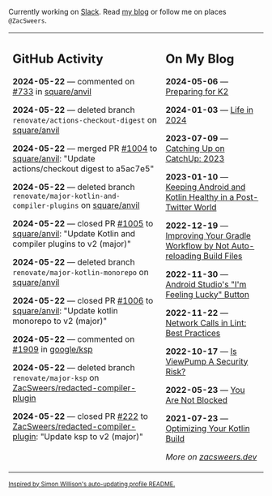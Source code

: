 Currently working on [Slack](https://slack.com/). Read [my blog](https://zacsweers.dev/) or follow me on places `@ZacSweers`.

<table><tr><td valign="top" width="60%">

## GitHub Activity
<!-- githubActivity starts -->
**2024-05-22** — commented on [#733](https://github.com/square/anvil/issues/733#issuecomment-2124989045) in [square/anvil](https://github.com/square/anvil)

**2024-05-22** — deleted branch `renovate/actions-checkout-digest` on [square/anvil](https://github.com/square/anvil)

**2024-05-22** — merged PR [#1004](https://github.com/square/anvil/pull/1004) to [square/anvil](https://github.com/square/anvil): "Update actions/checkout digest to a5ac7e5"

**2024-05-22** — deleted branch `renovate/major-kotlin-and-compiler-plugins` on [square/anvil](https://github.com/square/anvil)

**2024-05-22** — closed PR [#1005](https://github.com/square/anvil/pull/1005) to [square/anvil](https://github.com/square/anvil): "Update Kotlin and compiler plugins to v2 (major)"

**2024-05-22** — deleted branch `renovate/major-kotlin-monorepo` on [square/anvil](https://github.com/square/anvil)

**2024-05-22** — closed PR [#1006](https://github.com/square/anvil/pull/1006) to [square/anvil](https://github.com/square/anvil): "Update kotlin monorepo to v2 (major)"

**2024-05-22** — commented on [#1909](https://github.com/google/ksp/issues/1909#issuecomment-2124925318) in [google/ksp](https://github.com/google/ksp)

**2024-05-22** — deleted branch `renovate/major-ksp` on [ZacSweers/redacted-compiler-plugin](https://github.com/ZacSweers/redacted-compiler-plugin)

**2024-05-22** — closed PR [#222](https://github.com/ZacSweers/redacted-compiler-plugin/pull/222) to [ZacSweers/redacted-compiler-plugin](https://github.com/ZacSweers/redacted-compiler-plugin): "Update ksp to v2 (major)"
<!-- githubActivity ends -->
</td><td valign="top" width="40%">

## On My Blog
<!-- blog starts -->
**2024-05-06** — [Preparing for K2](https://www.zacsweers.dev/preparing-for-k2/)

**2024-01-03** — [Life in 2024](https://www.zacsweers.dev/life-in-2024/)

**2023-07-09** — [Catching Up on CatchUp: 2023](https://www.zacsweers.dev/catching-up-on-catchup-2023/)

**2023-01-10** — [Keeping Android and Kotlin Healthy in a Post-Twitter World](https://www.zacsweers.dev/keeping-android-healthy/)

**2022-12-19** — [Improving Your Gradle Workflow by Not Auto-reloading Build Files](https://www.zacsweers.dev/improving-your-workflow-by-not-auto-reloading-build-files/)

**2022-11-30** — [Android Studio's "I'm Feeling Lucky" Button](https://www.zacsweers.dev/android-studios-im-feeling-lucky-button/)

**2022-11-22** — [Network Calls in Lint: Best Practices](https://www.zacsweers.dev/network-calls-in-lint-best-practices/)

**2022-10-17** — [Is ViewPump A Security Risk?](https://www.zacsweers.dev/is-viewpump-a-security-risk/)

**2022-05-23** — [You Are Not Blocked](https://www.zacsweers.dev/you-are-not-blocked/)

**2021-07-23** — [Optimizing Your Kotlin Build](https://www.zacsweers.dev/optimizing-your-kotlin-build/)
<!-- blog ends -->
_More on [zacsweers.dev](https://zacsweers.dev/)_
</td></tr></table>

<sub><a href="https://simonwillison.net/2020/Jul/10/self-updating-profile-readme/">Inspired by Simon Willison's auto-updating profile README.</a></sub>